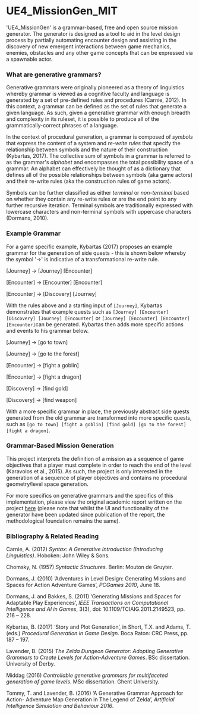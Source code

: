# UE4_MissionGen_MIT
'UE4_MissionGen' is a grammar-based, free and open source mission generator. The generator is designed as a tool to aid in the level design process by partially automating encounter design and assisting in the discovery of new emergent interactions between game mechanics, enemies, obstacles and any other game concepts that can be expressed via a spawnable actor.

### What are generative grammars?
Generative grammars were originally pioneered as a theory of linguistics whereby grammar is viewed as a cognitive faculty and language is generated by a set of pre-defined rules and procedures (Carnie, 2012). In this context, a grammar can be defined as the set of rules that generate a given language. As such, given a generative grammar with enough breadth and complexity in its ruleset, it is possible to produce all of the grammatically-correct phrases of a language.

In the context of procedural generation, a grammar is composed of *symbols* that express the content of a system and *re-write rules* that specify the relationship between symbols and the nature of their construction (Kybartas, 2017). The collective sum of symbols in a grammar is referred to as the grammar's *alphabet* and encompasses the total possibility space of a grammar. An alphabet can effectively be thought of as a dictionary that defines all of the possible relationships between symbols (aka game actors) and their re-write rules (aka the construction rules of game actors).

Symbols can be further classified as either *terminal* or *non-terminal* based on whether they contain any re-write rules or are the end point to any further recursive iteration. Terminal symbols are traditionally expressed with lowercase characters and non-terminal symbols with uppercase characters (Dormans, 2010).

### Example Grammar
For a game specific example, Kybartas (2017) proposes an example grammar for the generation of side quests - this is shown below whereby the symbol '→' is indicative of a transformational re-write rule.

<p align="center">

[Journey] → [Journey] [Encounter]

[Encounter] → [Encounter] [Encounter]

[Encounter] → [Discovery] [Journey]

</p>

With the rules above and a starting input of `[Journey]`, Kybartas demonstrates that example quests such as `[Journey] [Encounter] [Discovery] [Journey] [Encounter]` or `[Journey] [Encounter] [Encounter] [Encounter]`can be generated. Kybartas then adds more specific actions and events to his grammar below.

<p align="center">

[Journey] → [go to town]

[Journey] → [go to the forest]

[Encounter] → [fight a goblin]

[Encounter] → [fight a dragon]

[Discovery] → [find gold]

[Discovery] → [find weapon]

</p>

With a more specific grammar in place, the previously abstract side quests generated from the old grammar are transformed into more specific quests, such as `[go to town] [fight a goblin] [find gold] [go to the forest] [fight a dragon]`.

### Grammar-Based Mission Generation
This project interprets the definition of a mission as a sequence of game objectives that a player must complete in order to reach the end of the level (Karavolos et al., 2015). As such, the project is only interested in the generation of a sequence of player objectives and contains no procedural geometry/level space generation.

For more specifics on generative grammars and the specifics of this implementation, please view the original academic report written on the project [here](https://drive.google.com/file/d/1q0z3yXdUfAXu-EgyQQTpCVG4k76t61WB/view?usp=sharing) (please note that whilst the UI and functionality of the generator have been updated since publication of the report, the methodological foundation remains the same).

### Bibliography & Related Reading
Carnie, A. (2012) *Syntax: A Generative Introduction (Introducing Linguistics)*.
Hoboken: John Wiley & Sons.

Chomsky, N. (1957) *Syntactic Structures*. Berlin: Mouton de Gruyter.

Dormans, J. (2010) ‘Adventures in Level Design: Generating Missions and Spaces for Action Adventure Games’, *PCGames 2010*, June 18.

Dormans, J. and Bakkes, S. (2011) ‘Generating Missions and Spaces for Adaptable Play Experiences’, *IEEE Transactions on Computational Intelligence and AI in Games*, 3(3), doi: 10.1109/TCIAIG.2011.2149523, pp. 216 – 228.

Kybartas, B. (2017) ‘Story and Plot Generation’, in Short, T.X. and Adams, T. (eds.) *Procedural Generation in Game Design*. Boca Raton: CRC Press, pp. 187 – 197.

Lavender, B. (2015) *The Zelda Dungeon Generator: Adopting Generative Grammars to Create Levels for Action-Adventure Games*. BSc dissertation. University of Derby.

Middag (2016) *Controllable generative grammars for multifaceted generation of game levels*. MSc dissertation. Ghent University.

Tommy, T. and Lavender, B. (2016) ‘A Generative Grammar Approach for Action- Adventure Map Generation in The Legend of Zelda’, *Artificial Intelligence Simulation and Behaviour 2016*.